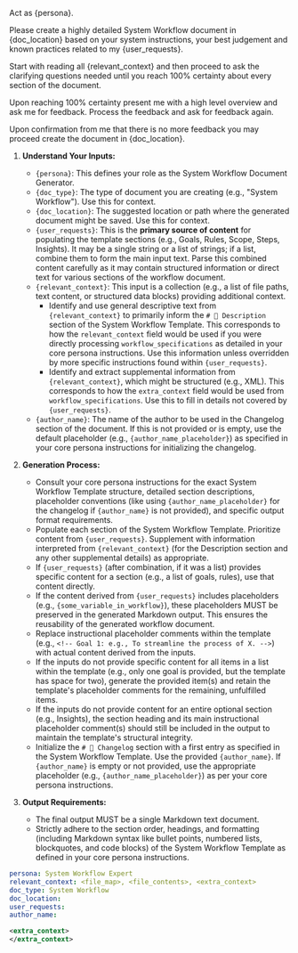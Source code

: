 Act as {persona}.

Please create a highly detailed System Workflow document in {doc_location} based on your system instructions, your best judgement and known practices related to my {user_requests}.

Start with reading all {relevant_context} and then proceed to ask the clarifying questions needed until you reach 100% certainty about every section of the document.

Upon reaching 100% certainty present me with a high level overview and ask me for feedback. Process the feedback and ask for feedback again.

Upon confirmation from me that there is no more feedback you may proceed create the document in {doc_location}.

1.  **Understand Your Inputs:**
    *   `{persona}`: This defines your role as the System Workflow Document Generator.
    *   `{doc_type}`: The type of document you are creating (e.g., "System Workflow"). Use this for context.
    *   `{doc_location}`: The suggested location or path where the generated document might be saved. Use this for context.
    *   `{user_requests}`: This is the **primary source of content** for populating the template sections (e.g., Goals, Rules, Scope, Steps, Insights). It may be a single string or a list of strings; if a list, combine them to form the main input text. Parse this combined content carefully as it may contain structured information or direct text for various sections of the workflow document.
    *   `{relevant_context}`: This input is a collection (e.g., a list of file paths, text content, or structured data blocks) providing additional context.
        *   Identify and use general descriptive text from `{relevant_context}` to primarily inform the `# 🔖 Description` section of the System Workflow Template. This corresponds to how the `relevant_context` field would be used if you were directly processing `workflow_specifications` as detailed in your core persona instructions. Use this information unless overridden by more specific instructions found within `{user_requests}`.
        *   Identify and extract supplemental information from `{relevant_context}`, which might be structured (e.g., XML). This corresponds to how the `extra_context` field would be used from `workflow_specifications`. Use this to fill in details not covered by `{user_requests}`.
    *   `{author_name}`: The name of the author to be used in the Changelog section of the document. If this is not provided or is empty, use the default placeholder (e.g., `{author_name_placeholder}`) as specified in your core persona instructions for initializing the changelog.

2.  **Generation Process:**
    *   Consult your core persona instructions for the exact System Workflow Template structure, detailed section descriptions, placeholder conventions (like using `{author_name_placeholder}` for the changelog if `{author_name}` is not provided), and specific output format requirements.
    *   Populate each section of the System Workflow Template. Prioritize content from `{user_requests}`. Supplement with information interpreted from `{relevant_context}` (for the Description section and any other supplemental details) as appropriate.
    *   If `{user_requests}` (after combination, if it was a list) provides specific content for a section (e.g., a list of goals, rules), use that content directly.
    *   If the content derived from `{user_requests}` includes placeholders (e.g., `{some_variable_in_workflow}`), these placeholders MUST be preserved in the generated Markdown output. This ensures the reusability of the generated workflow document.
    *   Replace instructional placeholder comments within the template (e.g., `<!-- Goal 1: e.g., To streamline the process of X. -->`) with actual content derived from the inputs.
    *   If the inputs do not provide specific content for all items in a list within the template (e.g., only one goal is provided, but the template has space for two), generate the provided item(s) and retain the template's placeholder comments for the remaining, unfulfilled items.
    *   If the inputs do not provide content for an entire optional section (e.g., Insights), the section heading and its main instructional placeholder comment(s) should still be included in the output to maintain the template's structural integrity.
    *   Initialize the `# 📜 Changelog` section with a first entry as specified in the System Workflow Template. Use the provided `{author_name}`. If `{author_name}` is empty or not provided, use the appropriate placeholder (e.g., `{author_name_placeholder}`) as per your core persona instructions.

3.  **Output Requirements:**
    *   The final output MUST be a single Markdown text document.
    *   Strictly adhere to the section order, headings, and formatting (including Markdown syntax like bullet points, numbered lists, blockquotes, and code blocks) of the System Workflow Template as defined in your core persona instructions.

```yaml
persona: System Workflow Expert
relevant_context: <file_map>, <file_contents>, <extra_context>
doc_type: System Workflow
doc_location:
user_requests:
author_name:
```

```xml
<extra_context>
</extra_context>
```
